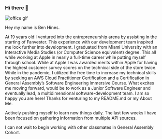 ### Hi there 👋

![office gif](https://user-images.githubusercontent.com/104242480/167948054-139b8287-ee2c-472d-a9ff-8b85b99d75fc.gif)

Hey my name is Ben Hines.

At 19 years old I ventured into the entrepreneurship arena by assisting in the starting of Fanvester. This experience with our development team inspired me look further into development. I graduated from Miami University with an Interactive Media Studies (or Computer Science equivalent) degree.  This all while working at Apple in nearly a full-time career while putting myself through school.  While at Apple I was awarded merits within Apple for having the highest customer survey scores on the technical side of the store twice. While in the pandemic, I utilized the free time to increase my technical skills by seeking an AWS Cloud Practitioner Certification and a Certification in General Assembly’s Software Engineering Immersive Course. What excites me moving forward, would be to work as a Junior Software Engineer and eventually lead, a multidimensional software-development team.
I am so happy you are here! Thanks for venturing to my README.md or my About Me. 

Actively pushing myself to learn new things daily. The last few weeks I have been focused on gathering information from multiple API sources. 

I can not wait to begin working with other classmates in General Assembly Cohort. 

<!--
**h1n3s1ght/h1n3s1ght** is a ✨ _special_ ✨ repository because its `README.md` (this file) appears on your GitHub profile.

Here are some ideas to get you started:

- 🔭 I’m currently working on ...
- 🌱 I’m currently learning ...
- 👯 I’m looking to collaborate on ...
- 🤔 I’m looking for help with ...
- 💬 Ask me about ...
- 📫 How to reach me: ...
- 😄 Pronouns: ...
- ⚡ Fun fact: ...
-->
